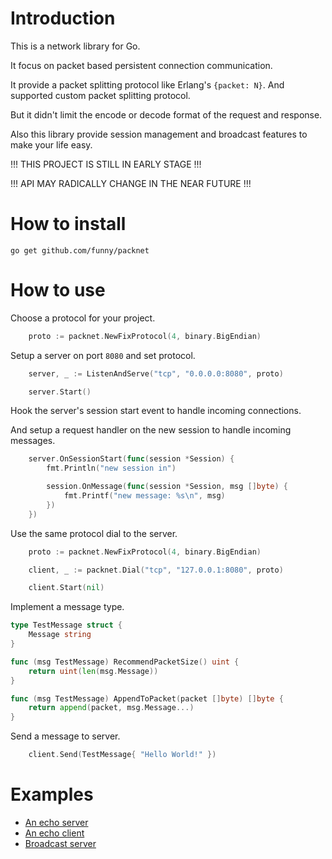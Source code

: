 Introduction
============

This is a network library for Go.

It focus on packet based persistent connection communication.

It provide a packet splitting protocol like Erlang's `{packet: N}`. And supported custom packet splitting protocol.

But it didn't limit the encode or decode format of the request and response.

Also this library provide session management and broadcast features to make your life easy.

!!! THIS PROJECT IS STILL IN EARLY STAGE !!!

!!! API MAY RADICALLY CHANGE IN THE NEAR FUTURE !!!

How to install
==============

```
go get github.com/funny/packnet
```

How to use
===========

Choose a protocol for your project.

```go
	proto := packnet.NewFixProtocol(4, binary.BigEndian)
```

Setup a server on port `8080` and set protocol.

```go
	server, _ := ListenAndServe("tcp", "0.0.0.0:8080", proto)

	server.Start()
```

Hook the server's session start event to handle incoming connections.

And setup a request handler on the new session to handle incoming messages.

```go
	server.OnSessionStart(func(session *Session) {
		fmt.Println("new session in")

		session.OnMessage(func(session *Session, msg []byte) {
			fmt.Printf("new message: %s\n", msg)
		})
	})
```

Use the same protocol dial to the server.

```go
	proto := packnet.NewFixProtocol(4, binary.BigEndian)

	client, _ := packnet.Dial("tcp", "127.0.0.1:8080", proto)

	client.Start(nil)
```

Implement a message type.

```go
type TestMessage struct {
	Message string
}

func (msg TestMessage) RecommendPacketSize() uint {
	return uint(len(msg.Message))
}

func (msg TestMessage) AppendToPacket(packet []byte) []byte {
	return append(packet, msg.Message...)
}
```

Send a message to server.

```go
	client.Send(TestMessage{ "Hello World!" })
```

Examples
=================

* [An echo server](//github.com/funny/examples/echo_server/)
* [An echo client](//github.com/funny/examples/echo_client/)
* [Broadcast server](//github.com/funny/examples/broadcast/)
